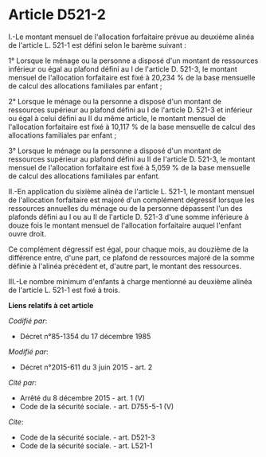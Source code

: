 # Article D521-2

I.-Le montant mensuel de l'allocation forfaitaire prévue au deuxième alinéa de l'article L. 521-1 est défini selon le barème
suivant : 

1° Lorsque le ménage ou la personne a disposé d'un montant de ressources inférieur ou égal au plafond défini au I de
l'article D. 521-3, le montant mensuel de l'allocation forfaitaire est fixé à 20,234 % de la base mensuelle de calcul des
allocations familiales par enfant ; 

2° Lorsque le ménage ou la personne a disposé d'un montant de ressources supérieur au plafond défini au I de l'article D.
521-3 et inférieur ou égal à celui défini au II du même article, le montant mensuel de l'allocation forfaitaire est fixé à
10,117 % de la base mensuelle de calcul des allocations familiales par enfant ; 

3° Lorsque le ménage ou la personne a disposé d'un montant de ressources supérieur au plafond défini au II de l'article D.
521-3, le montant mensuel de l'allocation forfaitaire est fixé à 5,059 % de la base mensuelle de calcul des allocations
familiales par enfant. 

II.-En application du sixième alinéa de l'article L. 521-1, le montant mensuel de l'allocation forfaitaire est majoré d'un
complément dégressif lorsque les ressources annuelles du ménage ou de la personne dépassent l'un des plafonds défini au I ou
au II de l'article D. 521-3 d'une somme inférieure à douze fois le montant mensuel de l'allocation forfaitaire auquel
l'enfant ouvre droit. 

Ce complément dégressif est égal, pour chaque mois, au douzième de la différence entre, d'une part, ce plafond de ressources
majoré de la somme définie à l'alinéa précédent et, d'autre part, le montant des ressources. 

III.-Le nombre minimum d'enfants à charge mentionné au deuxième alinéa de l'article L. 521-1 est fixé à trois.

**Liens relatifs à cet article**

_Codifié par_:

  - Décret n°85-1354 du 17 décembre 1985

_Modifié par_:

  - Décret n°2015-611 du 3 juin 2015 - art. 2

_Cité par_:

  - Arrêté du 8 décembre 2015 - art. 1 (V)
  - Code de la sécurité sociale. - art. D755-5-1 (V)

_Cite_:

  - Code de la sécurité sociale. - art. D521-3
  - Code de la sécurité sociale. - art. L521-1
